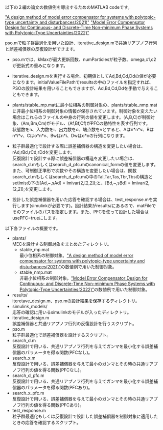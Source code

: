 以下の２編の論文の数値例を導出するためのMATLAB codeです。

["A design method of model error compensator for systems with polytopic-type uncertainty and disturbances(2021)"](https://www.tandfonline.com/doi/full/10.1080/18824889.2021.1918392?src=)
["Model Error Compensator Design for Continuous- and Discrete-Time Non-minimum Phase Systems with Polytopic-Type Uncertainties(2022)"](https://www.tandfonline.com/doi/pdf/10.1080/18824889.2022.2052628?needAccess=true)

pso.mで粒子群最適化を用いた設計、iterative_design.mで共通リアプノフ行列と誤差補償器の反復設計ができます。

- pso.mでは、kMaxが最大更新回数、numParticlesが粒子数、omega,c1,c2が更新式の重みになります。

- iterative_design.mを実行する場合、初期値としてAd,Bd,Cd,Ddの値が必要になります。initialValueFilePathでresultsの中のファイルを指定すれば、PSOの設計結果を用いることもできますが、Ad,Bd,Cd,Ddを手動で与えることもできます。

- plants/stable_mp.matに最小位相系の制御対象の、plants/stable_nmp.matに非最小位相系の制御対象の情報が保存されています。制御対象を変えたい場合はこれらのファイルの中身の行列の値を変更します。(A,B,C)が制御対象、(Am,Bm,Cm)がモデル、(Af,Bf,Cf)がPFCの動特性を表す行列です。  
状態数をn、入力数をi、出力数をo、端点数をvとすると、Aはn\*n\*v、Bはn\*i\*v、Cはo\*n\*v、Bwはn\*i、Dwはo\*oの行列になります。

- 粒子群最適化で設計する際に誤差補償器の構造を変更したい場合は、rAd,rBd,rCd,rDdを変更します。  
反復設計で設計する際に誤差補償器の構造を変更したい場合は、search_d.mもしくはsearch_d_pfc.mのcanonical_formの値を変更します。また、可制御正準形で次数やその構造を変更したい場合は、関数search_d.mもしくはsearch_d_pfc.mの中のTal,Tar,Tas,Tbr,Tbsの構造とsetlmisの下の\[Ad,~,sAd\] = lmivar(2,\[2,2]);と、\[Bd,\~,sBd\] = lmivar(2,\[2,2]);を変更します。

- 設計した誤差補償器を用いた応答を確認する場合は、test_response.mを実行します(simulinkが必要です)。設計結果がresults/にあるので、matFileでそのファイルのパスを指定します。また、PFCを使って設計した場合はusePFC=trueにします。

以下各ファイルの概要です。

- plants/  
    MECを設計する制御対象をまとめたディレクトリ。  
    - stable_mp.mat  
        最小位相系の制御対象。["A design method of model error compensator for systems with polytopic-type uncertainty and disturbances(2021)"](https://www.tandfonline.com/doi/full/10.1080/18824889.2021.1918392?src=)の数値例で用いた制御対象。
    - stable_nmp.mat  
        非最小位相系の制御対象。["Model Error Compensator Design for Continuous- and Discrete-Time Non-minimum Phase Systems with Polytopic-Type Uncertainties(2022)"](https://www.tandfonline.com/doi/pdf/10.1080/18824889.2022.2052628?needAccess=true)の数値例で用いた制御対象。
- results/  
    iteretave_design.m、pso.mの設計結果を保存するディレクトリ。  
- simulink_models/  
    応答の確認に用いるsimulinkのモデルが入ったディレクトリ。
- iterative_design.m  
    誤差補償器と共通リアプノフ行列の反復設計を行うスクリプト。
- pso.m  
    粒子群最適化で誤差補償器を設計するスクリプト。
- search_d.m  
    反復設計で用いる、共通リアプノフ行列を与えてガンマを最小化する誤差補償器のパラメータを得る関数(PFCなし)。
- search_x.m  
    反復設計で用いる、誤差補償器を与えて最小のガンマとその時の共通リアプノフ行列の値を得る関数(PFCなし)。
- search_d_pfc.m  
    反復設計で用いる、共通リアプノフ行列を与えてガンマを最小化する誤差補償器のパラメータを得る関数(PFCあり)。
- search_x_pfc.m  
    反復設計で用いる、誤差補償器を与えて最小のガンマとその時の共通リアプノフ行列の値を得る関数(PFCあり)。
- test_response.m  
    粒子群最適化もしくは反復設計で設計した誤差補償器を制御対象に適用したときの応答を確認するスクリプト。
